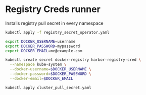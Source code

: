 # Registry Creds runner

Installs registry pull secret in every namespace

```bash
kubectl apply -f registry_secret_operator.yaml

export DOCKER_USERNAME=username
export DOCKER_PASSWORD=mypassword
export DOCKER_EMAIL=me@example.com

kubectl create secret docker-registry harbor-registry-cred \
  --namespace kube-system \
  --docker-username=$DOCKER_USERNAME \
  --docker-password=$DOCKER_PASSWORD \
  --docker-email=$DOCKER_EMAIL

kubectl apply cluster_pull_secret.yaml
```
